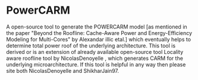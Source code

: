 # PowerCARM
A open-source tool to generate the POWERCARM model [as mentioned in the paper "Beyond the Roofline: Cache-Aware Power and Energy-Efficiency Modeling for Multi-Cores" by Alexandar illic etal.]  which eventually helps to determine total power roof of the underlying architecture. 
This tool is derived or is an extension of already available open-source tool Locality aware roofline tool by NicolasDenoyelle , which generates CARM for the underlying microarchitecture.
If this tool is helpful in any way then please site both NicolasDenoyelle and ShikharJain97.
